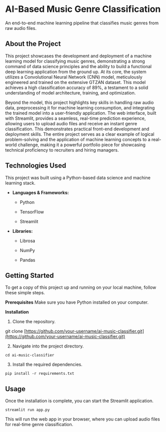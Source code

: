 # AI-Based Music Genre Classification
An end-to-end machine learning pipeline that classifies music genres from raw audio files.

## About the Project
This project showcases the development and deployment of a machine learning model for classifying music genres, demonstrating a strong command of data science principles and the ability to build a functional deep learning application from the ground up. At its core, the system utilizes a Convolutional Neural Network (CNN) model, meticulously engineered and trained on the extensive GTZAN dataset. This model achieves a high classification accuracy of 89%, a testament to a solid understanding of model architecture, training, and optimization.

Beyond the model, this project highlights key skills in handling raw audio data, preprocessing it for machine learning consumption, and integrating the trained model into a user-friendly application. The web interface, built with Streamlit, provides a seamless, real-time prediction experience, allowing users to upload audio files and receive an instant genre classification. This demonstrates practical front-end development and deployment skills. The entire project serves as a clear example of logical problem-solving and the application of machine learning concepts to a real-world challenge, making it a powerful portfolio piece for showcasing technical proficiency to recruiters and hiring managers.

## Technologies Used
This project was built using a Python-based data science and machine learning stack.

* **Languages & Frameworks:**

  * Python

  * TensorFlow

  * Streamlit

* **Libraries:**

  * Librosa

  * NumPy

  * Pandas

## Getting Started
To get a copy of this project up and running on your local machine, follow these simple steps.

**Prerequisites**
Make sure you have Python installed on your computer.

**Installation**
1.  Clone the repository.

git clone [https://github.com/your-username/ai-music-classifier.git](https://github.com/your-username/ai-music-classifier.git)


2.  Navigate into the project directory.

```cd ai-music-classifier```


3.  Install the required dependencies.

```pip install -r requirements.txt```


## Usage
Once the installation is complete, you can start the Streamlit application.

```streamlit run app.py```


This will run the web app in your browser, where you can upload audio files for real-time genre classification.
